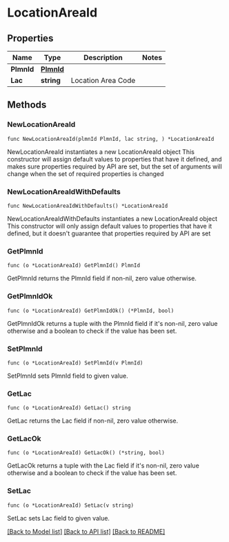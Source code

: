 # LocationAreaId

## Properties

Name | Type | Description | Notes
------------ | ------------- | ------------- | -------------
**PlmnId** | [**PlmnId**](PlmnId.md) |  | 
**Lac** | **string** | Location Area Code | 

## Methods

### NewLocationAreaId

`func NewLocationAreaId(plmnId PlmnId, lac string, ) *LocationAreaId`

NewLocationAreaId instantiates a new LocationAreaId object
This constructor will assign default values to properties that have it defined,
and makes sure properties required by API are set, but the set of arguments
will change when the set of required properties is changed

### NewLocationAreaIdWithDefaults

`func NewLocationAreaIdWithDefaults() *LocationAreaId`

NewLocationAreaIdWithDefaults instantiates a new LocationAreaId object
This constructor will only assign default values to properties that have it defined,
but it doesn't guarantee that properties required by API are set

### GetPlmnId

`func (o *LocationAreaId) GetPlmnId() PlmnId`

GetPlmnId returns the PlmnId field if non-nil, zero value otherwise.

### GetPlmnIdOk

`func (o *LocationAreaId) GetPlmnIdOk() (*PlmnId, bool)`

GetPlmnIdOk returns a tuple with the PlmnId field if it's non-nil, zero value otherwise
and a boolean to check if the value has been set.

### SetPlmnId

`func (o *LocationAreaId) SetPlmnId(v PlmnId)`

SetPlmnId sets PlmnId field to given value.


### GetLac

`func (o *LocationAreaId) GetLac() string`

GetLac returns the Lac field if non-nil, zero value otherwise.

### GetLacOk

`func (o *LocationAreaId) GetLacOk() (*string, bool)`

GetLacOk returns a tuple with the Lac field if it's non-nil, zero value otherwise
and a boolean to check if the value has been set.

### SetLac

`func (o *LocationAreaId) SetLac(v string)`

SetLac sets Lac field to given value.



[[Back to Model list]](../README.md#documentation-for-models) [[Back to API list]](../README.md#documentation-for-api-endpoints) [[Back to README]](../README.md)


